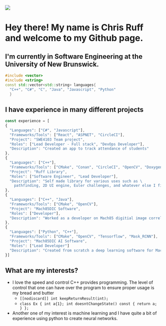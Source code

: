 <img src="https://media.giphy.com/media/ii7R0hFjKIS4poVDrk/giphy.gif">

# Hey there! My name is Chris Ruff and welcome to my Github page. #
## I'm currently in Software Engineering at the University of New Brunswick. ##
```cpp
#include <vector> 
#include <string>
const std::vector<std::string> languages{
  "C++", "C#", "C", "Java", "Javascript", "Python"
  }
```
## I have experience in many different projects ##
```javascript
const experience = [
{
  "Languages": ["C#", "Javascript"],
  "Frameworks/Tools": ["React", "ASPNET", "CircleCI"],
  "Project": "SWE4103 Team project",
  "Roles": ["Lead Developer - Full stack", "DevOps Developer"],
  "Description": "Created an app to track attendance of students"
},
{
  "Languages": ["C++"],
  "Frameworks/Tools": ["CMake", "Conan", "CircleCI", "OpenCV", "Doxygen", "Doctest"],
  "Project": "Ruff Library",
  "Roles": ["Software Engineer", "Lead Developer"],
  "Description": "Self made library for various uses such as \
    pathfinding, 2D UI engine, Euler challenges, and whatever else I find interesting"
},
{
  "Languages": ["C++", "Java"],
  "Frameworks/Tools": ["CMake", "OpenCV"],
  "Project": "Mach85DIC Software",
  "Roles": ["Developer"],
  "Description": "Worked as a developer on Mach85 digitial image correlation software"
},
{
  "Languages": ["Python", "C++"],
  "Frameworks/Tools": ["CMake", "OpenCV", "Tensorflow", "Mask_RCNN"],
  "Project": "Mach85DIC AI Software",
  "Roles": ["Lead Developer"]
  "Description": "Created from scratch a deep learning software for Mach85"
}]
```
## What are my interests? ##
* I love the speed and control C++ provides programming. The level of control that one can have over the program to ensure proper usage is my bread and butter
  * `[[nodiscard]] int keepReturnResult(int);`
  * `class Ex { int a{1}; int doesntChangeState() const { return a; } };` 
* Another one of my interest is machine learning and I have quite a bit of experience using python to create neural networks.
